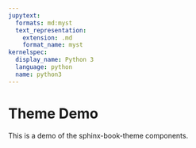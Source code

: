 ```yaml
---
jupytext:
  formats: md:myst
  text_representation:
    extension: .md
    format_name: myst
kernelspec:
  display_name: Python 3
  language: python
  name: python3
---
```

Theme Demo
==========

This is a demo of the sphinx-book-theme components.

```{tableofcontents}
```
